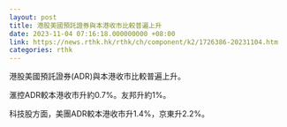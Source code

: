 ```yaml
---
layout: post
title: 港股美國預託證券與本港收市比較普遍上升
date: 2023-11-04 07:16:18.000000000 +08:00
link: https://news.rthk.hk/rthk/ch/component/k2/1726386-20231104.htm
categories: rthk
---
```


港股美國預託證券(ADR)與本港收市比較普遍上升。

滙控ADR較本港收市升約0.7%。友邦升約1%。

科技股方面，美團ADR較本港收市升1.4%，京東升2.2%。
